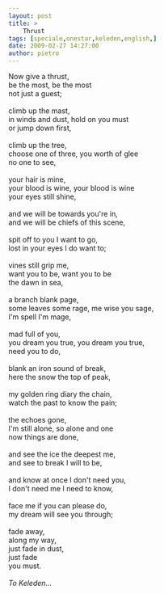 ```yaml
---
layout: post
title: >
    Thrust
tags: [speciale,onestar,keleden,english,]
date: 2009-02-27 14:27:00
author: pietro
---
```

Now give a thrust,<br/>be the most, be the most<br/>not just a guest;<br/><br/>climb up the mast,<br/>in winds and dust, hold on you must<br/>or jump down first,<br/><br/>climb up the tree,<br/>choose one of three, you worth of glee<br/>no one to see,<br/><br/>your hair is mine,<br/>your blood is wine, your blood is wine<br/>your eyes still shine,<br/><br/>and we will be towards you're in,<br/>and we will be chiefs of this scene,<br/><br/>spit off to you I want to go,<br/>lost in your eyes I do want to;<br/><br/>vines still grip me,<br/>want you to be, want you to be<br/>the dawn in sea,<br/><br/>a branch blank page,<br/>some leaves some rage, me wise you sage,<br/>I'm spell I'm mage,<br/><br/>mad full of you,<br/>you dream you true, you dream you true,<br/>need you to do,<br/><br/>blank an iron sound of break,<br/>here the snow the top of peak,<br/><br/>my golden ring diary the chain,<br/>watch the past to know the pain;<br/><br/>the echoes gone,<br/>I'm still alone, so alone and one<br/>now things are done,<br/><br/>and see the ice the deepest me,<br/>and see to break I will to be,<br/><br/>and know at once I don't need you,<br/>I don't need me I need to know,<br/><br/>face me if you can please do,<br/>my dream will see you through;<br/><br/>fade away,<br/>along my way,<br/>just fade in dust,<br/>just fade<br/>you must.<br/><br/><span style="font-style: italic">To Keleden...</span>
